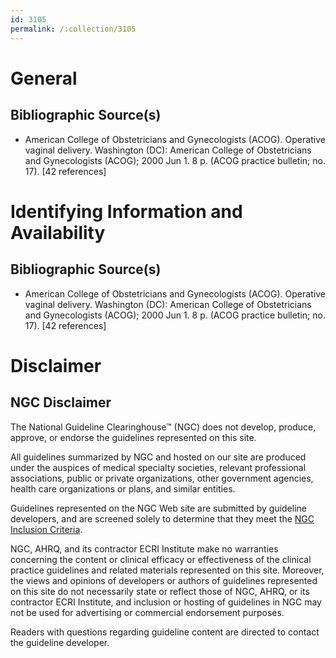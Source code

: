 ```yaml
---
id: 3105
permalink: /:collection/3105
---
```


# General

## Bibliographic Source(s)

- American College of Obstetricians and Gynecologists (ACOG). Operative vaginal delivery. Washington (DC): American College of Obstetricians and Gynecologists (ACOG); 2000 Jun 1. 8 p. (ACOG practice bulletin; no. 17). [42 references]

# Identifying Information and Availability

## Bibliographic Source(s)

- American College of Obstetricians and Gynecologists (ACOG). Operative vaginal delivery. Washington (DC): American College of Obstetricians and Gynecologists (ACOG); 2000 Jun 1. 8 p. (ACOG practice bulletin; no. 17). [42 references]

# Disclaimer

## NGC Disclaimer

The National Guideline Clearinghouse™ (NGC) does not develop, produce, approve, or endorse the guidelines represented on this site.

All guidelines summarized by NGC and hosted on our site are produced under the auspices of medical specialty societies, relevant professional associations, public or private organizations, other government agencies, health care organizations or plans, and similar entities.

Guidelines represented on the NGC Web site are submitted by guideline developers, and are screened solely to determine that they meet the [NGC Inclusion Criteria](/help-and-about/summaries/inclusion-criteria).

NGC, AHRQ, and its contractor ECRI Institute make no warranties concerning the content or clinical efficacy or effectiveness of the clinical practice guidelines and related materials represented on this site. Moreover, the views and opinions of developers or authors of guidelines represented on this site do not necessarily state or reflect those of NGC, AHRQ, or its contractor ECRI Institute, and inclusion or hosting of guidelines in NGC may not be used for advertising or commercial endorsement purposes.

Readers with questions regarding guideline content are directed to contact the guideline developer.


